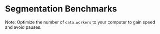 # Segmentation Benchmarks

Note: Optimize the number of `data.workers` to your computer to gain speed and avoid pauses.
